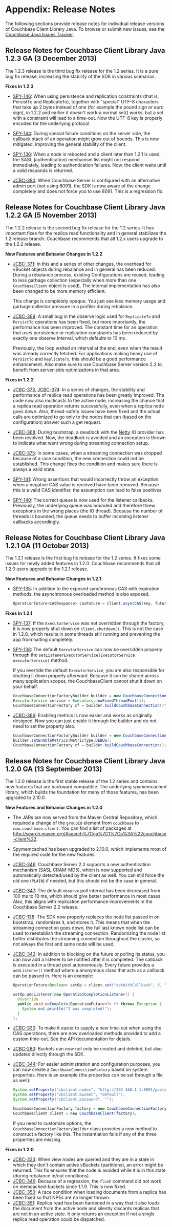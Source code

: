 # Appendix: Release Notes

The following sections provide release notes for individual release versions of
Couchbase Client Library Java. To browse or submit new issues, see the [Couchbase 
Java Issues Tracker](http://www.couchbase.com/issues/browse/JCBC).

<a id="couchbase-sdk-java-rn_1-2-3a"></a>

## Release Notes for Couchbase Client Library Java 1.2.3 GA (3 December 2013)

The 1.2.3 release is the third bug fix release for the 1.2 series. It is a
pure bug fix release, increasing the stability of the SDK in various scenarios.

**Fixes in 1.2.3**


 * [SPY-146](http://www.couchbase.com/issues/browse/SPY-146): When using persistence and
   replication constraints (that is, PersistTo and ReplicateTo), together with "special"
   UTF-8 characters that take up 2 bytes instead of one (for example the pound sign or euro sign),
   in 1.2.2 and earlier it doesn't work&dash;a normal set() works, but a set with a constraint
   will lead to a time-out. Now the UTF-8 key is properly encoded for the underlying protocol.

 * [SPY-144](http://www.couchbase.com/issues/browse/SPY-144): During special failure conditions
   on the server side, the callback stack of an operation might grow out
   of bounds. This is now mitigated, improving the general stability of the client.

 * [SPY-136](http://www.couchbase.com/issues/browse/SPY-136): When a node is rebooted and a client
   later than 1.2.1 is used, the SASL (authentication) mechanism list
   might not respond immediately, leading to authentication failures. Now, the client waits
   until a valid responds is returned.

 * [JCBC-380](http://www.couchbase.com/issues/browse/JCBC-380): When Couchbase Server is
   configured with an alternative admin port (not using 8091), the SDK is now aware
   of the change completely and does not force you to use 8091. This is a regression
   fix.

<a id="couchbase-sdk-java-rn_1-2-2a"></a>

## Release Notes for Couchbase Client Library Java 1.2.2 GA (5 November 2013)

The 1.2.2 release is the second bug fix release for the 1.2 series. It has important
fixes for the replica read functionality and in general stabilizes the 1.2 release branch. Couchbase recommends that all 1.2.x users upgrade to the 1.2.2 release.

**New Features and Behavior Changes in 1.2.2**

 * [JCBC-371](http://www.couchbase.com/issues/browse/JCBC-371): In this and a series of
   other changes, the overhead for vBucket objects during rebalance and in general has
   been reduced. During a rebalance process, existing Configurations are reused, leading
   to less garbage collection (especially when more than one `CouchbaseClient` object
   is used). The internal implementation has also been changed to be more memory efficient.

	This change is completely opaque. You just see less memory usage and garbage collector pressure in a profiler during rebalance.

 * [JCBC-369](http://www.couchbase.com/issues/browse/JCBC-369): A small bug in the observe
   logic used for `ReplicateTo` and `PersistTo` operations has been fixed, but more
   importantly, the performance has been improved. The constant time for an operation that
   uses persistence or replication constraints has been reduced by exactly one observe interval,
   which defaults to 10&nbsp;ms.

	Previously, the loop waited an interval at the end, even when the result was already
   correctly fetched. For applications making heavy use of `PersistTo` and `ReplicateTo`,
   this should be a good performance enhancement. Also make sure to use Couchbase Server
   version 2.2 to benefit from server-side optimizations in that area.
   

**Fixes in 1.2.2**

 * [JCBC-373](http://www.couchbase.com/issues/browse/JCBC-373), 
   [JCBC-374](http://www.couchbase.com/issues/browse/JCBC-374): In a series of changes, the stability and performance of replica read operations has been greatly improved. The code now also multicasts to the active node, increasing the chance that a replica read operation returns successfully, even when a replica node goes down. Also, thread-safety issues have been fixed and the actual calls are optimized to go only to the nodes that can (based on the configuration) answer such a get request.

 * [JCBC-368](http://www.couchbase.com/issues/browse/JCBC-368): During bootstrap, a deadlock with the [Netty](http://netty.io) IO provider has been resolved. Now, the deadlock is avoided and an exception is thrown to indicate what went wrong during streaming connection setup.

 * [JCBC-375](http://www.couchbase.com/issues/browse/JCBC-375): In some cases, when a 
   streaming connection was dropped because of a race condition, the new connection
   could not be established. This change fixes the condition and makes sure there is
   always a valid state.

 * [SPY-141](http://www.couchbase.com/issues/browse/SPY-141): Wrong assertions  that would incorrectly throw an exception when a negative CAS value 
   is received have 
   been removed. Because this is a valid CAS identifier, the assumption can lead to false 
   positives.
 
 * [SPY-140](http://www.couchbase.com/issues/browse/SPY-140): The correct queue is now 
   used for the listener callbacks. Previously, the underlying queue was bounded and
   therefore threw exceptions in the wrong places (the IO thread). Because the number
   of threads is bounded, the queue needs to buffer incoming listener callbacks accordingly.

<a id="couchbase-sdk-java-rn_1-2-1a"></a>

## Release Notes for Couchbase Client Library Java 1.2.1 GA (11 October 2013)

The 1.2.1 release is the first bug fix release for the 1.2 series. It fixes some
issues for newly added features in 1.2.0. Couchbase recommends that all 1.2.0 users upgrade to the 1.2.1 release. 

**New Features and Behavior Changes in 1.2.1**

 * [SPY-135](http://www.couchbase.com/issues/browse/SPY-135): In addition to the 
   exposed synchronous CAS with expiration methods, the asynchronous
   overloaded method is also exposed.

   ```java
   OperationFuture<CASResponse> casFuture = client.asyncCAS(key, future.getCas(), 2, value);
   ```

**Fixes in 1.2.1**

 * [SPY-137](http://www.couchbase.com/issues/browse/SPY-137): If the `ExecutorService` was not
   overridden through the factory, it is now properly shut down on `client.shutdown()`. This is
   not the case in 1.2.0, which results in some threads still running and preventing the app
   from halting completely.
 * [SPY-138](http://www.couchbase.com/issues/browse/SPY-138): The default `ExecutorService`
   can now be overridden properly through the `setListenerExecutorService(ExecutorService executorService)`
   method.

   If you override the default `ExecutorService`, you are also responsible for shutting it down properly 
   afterward. Because it can be shared across many application scopes, the CouchbaseClient cannot shut it down on your behalf.

   ```java
   CouchbaseConnectionFactoryBuilder builder = new CouchbaseConnectionFactoryBuilder();
   ExecutorService service = Executors.newFixedThreadPool(1);
   CouchbaseConnectionFactory cf = builder.buildCouchbaseConnection(/*...*/);
   ```
 * [JCBC-366](http://www.couchbase.com/issues/browse/JCBC-366): Enabling metrics is now easier and works as originally designed. Now you can just enable it through the builder and do not need to set the property also.

   ```java
   CouchbaseConnectionFactoryBuilder builder = new CouchbaseConnectionFactoryBuilder();
   builder.setEnableMetrics(MetricType.DEBUG);
   CouchbaseConnectionFactory cf = builder.buildCouchbaseConnection();
   ```

<a id="couchbase-sdk-java-rn_1-2-0a"></a>

## Release Notes for Couchbase Client Library Java 1.2.0 GA (13 September 2013)

The 1.2.0 release is the first stable release of the 1.2 series and contains new features that are backward compatible. The underlying spymemcached library, which builds the foundation for many of those features, has been upgraded to 2.10.0.


**New Features and Behavior Changes in 1.2.0**

 * The JARs are now served from the Maven Central Repository, which required a change of the `groupId` element from `couchbase` to `com.couchbase.client`. You can find a list of packages
   at <http://search.maven.org/#search%7Cga%7C1%7Ca%3A%22couchbase-client%22>.
 * Spymemcached has been upgraded to 2.10.0, which implements most of the
   required code for the new features.
 * [JCBC-346](http://www.couchbase.com/issues/browse/JCBC-346): Couchbase Server 2.2 supports
   a new authentication mechanism (SASL CRAM-MD5), which is now supported and automatically
   detected/used by the client as well. You can still force the old one (`PLAIN`) if needed, 
   but this should not be the case in general.
 * [JCBC-347](http://www.couchbase.com/issues/browse/JCBC-347): The default `observe` poll interval
   has been decreased from 100 ms to 10 ms, which should give better performance in most cases. Also, this aligns with replication performance improvements in the Couchbase Server 2.2 release. 
 * [JCBC-138](http://www.couchbase.com/issues/browse/JCBC-138): The SDK now properly replaces the
   node list passed in on bootstrap, randomizes it, and stores it. This means that when the streaming
   connection goes down, the full last known node list can be used to reestablish the streaming
   connection. Randomizing the node list better distributes the streaming connection throughout
   the cluster, so not always the first and same node will be used.
 * [JCBC-343](http://www.couchbase.com/issues/browse/JCBC-343): In addition to blocking on the future
   or polling its status, you can now add a listener to be notified after it is completed. The
   callback is executed in a thread pool autonomously. Every future provides a `addListener()`
   method where a anonymous class that acts as a callback can be passed in. Here is an example:

   ```java
   OperationFuture<Boolean> setOp = client.set("setWithCallback", 0, "content");

   setOp.addListener(new OperationCompletionListener() {
     @Override
     public void onComplete(OperationFuture<?> f) throws Exception {
       System.out.println("I was completed!");
     }
   };
   ```
 * [JCBC-330](http://www.couchbase.com/issues/browse/JCBC-330): To make it easier to supply a new
   time-out when using the CAS operations, there are now overloaded methods provided to add a custom
   time-out. See the API documentation for details.
 * [JCBC-280](http://www.couchbase.com/issues/browse/JCBC-280): Buckets can now not only be created and deleted, but also updated directly through the SDK.
 * [JCBC-344](http://www.couchbase.com/issues/browse/JCBC-344): For easier administration and
   configuration purposes, you can now create a `CouchbaseConnectionFactory` based on system properties.
   Here is an example (the properties can be set through a file as well):

   ```java
   System.setProperty("cbclient.nodes", "http://192.168.1.1:8091/pools;192.168.1.2");
   System.setProperty("cbclient.bucket", "default");
   System.setProperty("cbclient.password", "");

   CouchbaseConnectionFactory factory = new CouchbaseConnectionFactory();
   CouchbaseClient client = new CouchbaseClient(factory);
   ```

   If you need to customize options, the `CouchbaseConnectionFactoryBuilder`  class provides a new method to
   construct a factory like this. The instantiation fails if any of the three properties are missing.

**Fixes in 1.2.0**
  	
 * [JCBC-333](http://www.couchbase.com/issues/browse/JCBC-333): When view nodes are queried and they are in a state in which they don't contain active vBuckets
   (partitions), an error might be returned. This fix ensures that the node is avoided while it is in this state (during rebalance in/out conditions).
 * [JCBC-349](http://www.couchbase.com/issues/browse/JCBC-349): Because of a regression, the
   `flush` command did not work on memcached-buckets since 1.1.9. This is now fixed.
 * [JCBC-350](http://www.couchbase.com/issues/browse/JCBC-350): A race condition when loading 
   documents from a replica has been fixed so that NPEs are no longer thrown.
 * [JCBC-351](http://www.couchbase.com/issues/browse/JCBC-351): Replica read has been hardened
   in a way that it also loads the document from the active node and silently discards replicas
   that are not in an active state. It only returns an exception if not a single replica read
   operation could be dispatched.
